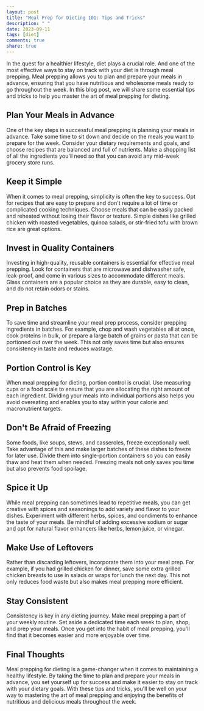 ```yaml
---
layout: post
title: "Meal Prep for Dieting 101: Tips and Tricks"
description: " "
date: 2023-09-11
tags: [diet]
comments: true
share: true
---
```


In the quest for a healthier lifestyle, diet plays a crucial role. And one of the most effective ways to stay on track with your diet is through meal prepping. Meal prepping allows you to plan and prepare your meals in advance, ensuring that you have nutritious and wholesome meals ready to go throughout the week. In this blog post, we will share some essential tips and tricks to help you master the art of meal prepping for dieting.

## Plan Your Meals in Advance

One of the key steps in successful meal prepping is planning your meals in advance. Take some time to sit down and decide on the meals you want to prepare for the week. Consider your dietary requirements and goals, and choose recipes that are balanced and full of nutrients. Make a shopping list of all the ingredients you'll need so that you can avoid any mid-week grocery store runs.

## Keep it Simple

When it comes to meal prepping, simplicity is often the key to success. Opt for recipes that are easy to prepare and don't require a lot of time or complicated cooking techniques. Choose meals that can be easily packed and reheated without losing their flavor or texture. Simple dishes like grilled chicken with roasted vegetables, quinoa salads, or stir-fried tofu with brown rice are great options.

## Invest in Quality Containers

Investing in high-quality, reusable containers is essential for effective meal prepping. Look for containers that are microwave and dishwasher safe, leak-proof, and come in various sizes to accommodate different meals. Glass containers are a popular choice as they are durable, easy to clean, and do not retain odors or stains.

## Prep in Batches

To save time and streamline your meal prep process, consider prepping ingredients in batches. For example, chop and wash vegetables all at once, cook proteins in bulk, or prepare a large batch of grains or pasta that can be portioned out over the week. This not only saves time but also ensures consistency in taste and reduces wastage.

## Portion Control is Key

When meal prepping for dieting, portion control is crucial. Use measuring cups or a food scale to ensure that you are allocating the right amount of each ingredient. Dividing your meals into individual portions also helps you avoid overeating and enables you to stay within your calorie and macronutrient targets.

## Don't Be Afraid of Freezing

Some foods, like soups, stews, and casseroles, freeze exceptionally well. Take advantage of this and make larger batches of these dishes to freeze for later use. Divide them into single-portion containers so you can easily thaw and heat them when needed. Freezing meals not only saves you time but also prevents food spoilage.

## Spice it Up

While meal prepping can sometimes lead to repetitive meals, you can get creative with spices and seasonings to add variety and flavor to your dishes. Experiment with different herbs, spices, and condiments to enhance the taste of your meals. Be mindful of adding excessive sodium or sugar and opt for natural flavor enhancers like herbs, lemon juice, or vinegar.

## Make Use of Leftovers

Rather than discarding leftovers, incorporate them into your meal prep. For example, if you had grilled chicken for dinner, save some extra grilled chicken breasts to use in salads or wraps for lunch the next day. This not only reduces food waste but also makes meal prepping more efficient.

## Stay Consistent

Consistency is key in any dieting journey. Make meal prepping a part of your weekly routine. Set aside a dedicated time each week to plan, shop, and prep your meals. Once you get into the habit of meal prepping, you'll find that it becomes easier and more enjoyable over time.

## Final Thoughts

Meal prepping for dieting is a game-changer when it comes to maintaining a healthy lifestyle. By taking the time to plan and prepare your meals in advance, you set yourself up for success and make it easier to stay on track with your dietary goals. With these tips and tricks, you'll be well on your way to mastering the art of meal prepping and enjoying the benefits of nutritious and delicious meals throughout the week.